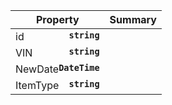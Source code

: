 
| Property | Summary |
|----------|---------|
| id <strong style='float: right;'>``string``</strong> |  |
| VIN <strong style='float: right;'>``string``</strong> |  |
| NewDate <strong style='float: right;'>``DateTime``</strong> |  |
| ItemType <strong style='float: right;'>``string``</strong> |  |
